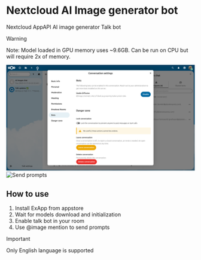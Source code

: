 # Nextcloud AI Image generator bot

Nextcloud AppAPI AI image generator Talk bot

> [!WARNING]
> Note: Model loaded in GPU memory uses ~9.6GB.
> Can be run on CPU but will require 2x of memory.

![Enable talk bot](/screenshots/ai_image_generator_bot_1.png)
![Send prompts](/screenshots/ai_image_generator_bot_2.png)

## How to use

1. Install ExApp from appstore
2. Wait for models download and initialization
3. Enable talk bot in your room
4. Use @image mention to send prompts

> [!IMPORTANT]
> Only English language is supported
